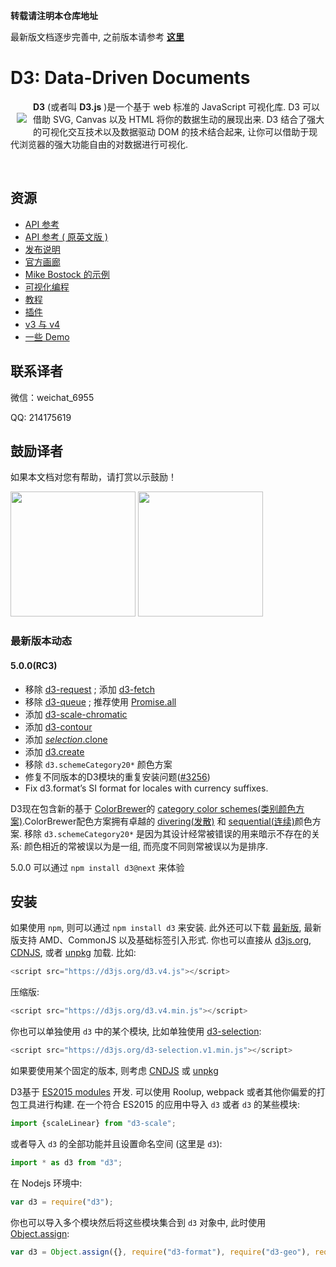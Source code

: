 **转载请注明本仓库地址**

最新版文档逐步完善中, 之前版本请参考 [**这里**](https://github.com/xswei/d3js_doc/tree/master/d3js_doc_old)

# D3: Data-Driven Documents

<a href="https://d3js.org"><img src="https://d3js.org/logo.svg" align="left" hspace="10" vspace="20"></a>

**D3** (或者叫 **D3.js** )是一个基于 web 标准的 JavaScript 可视化库. D3 可以借助 SVG, Canvas 以及 HTML 将你的数据生动的展现出来. D3 结合了强大的可视化交互技术以及数据驱动 DOM 的技术结合起来, 让你可以借助于现代浏览器的强大功能自由的对数据进行可视化. 

<br>

## 资源

* [API 参考](https://github.com/xswei/d3js_doc/tree/master/API_Reference/README.md)
* [API 参考 ( 原英文版 )](https://github.com/d3/d3/blob/master/API.md)
* [发布说明](https://github.com/d3/d3/releases)
* [官方画廊](https://github.com/d3/d3/wiki/Gallery)
* [Mike Bostock 的示例](https://bl.ocks.org/mbostock)
* [可视化编程](https://beta.observablehq.com/?utm_source=d3js-org)
* [教程](https://github.com/d3/d3/wiki/Tutorials)
* [插件](https://github.com/d3/d3/wiki/Plugins)
* [v3 与 v4](https://github.com/xswei/d3js_doc/tree/master/Release_Notes/CHANGES.md)
* [一些 Demo](https://github.com/xswei/d3js_doc/blob/master/API_Reference/EXAMPLES.md)

## 联系译者

微信：weichat_6955

QQ: 214175619

## 鼓励译者

如果本文档对您有帮助，请打赏以示鼓励！

<img src="https://github.com/xswei/d3js_doc/blob/master/img/wx.jpg" width="200">
<img src="https://github.com/xswei/d3js_doc/blob/master/img/zfb.jpg" width="200">

### 最新版本动态

#### 5.0.0(RC3)

- 移除 [d3-request](https://github.com/xswei/d3js_doc/blob/master/API_Reference/d3-request) ; 添加 [d3-fetch](https://github.com/xswei/d3js_doc/blob/master/API_Reference/d3-fetch/README.md)
- 移除 [d3-queue](https://github.com/xswei/d3js_doc/tree/master/API_Reference/d3-queue) ; 推荐使用 [Promise.all](https://developer.mozilla.org/docs/Web/JavaScript/Reference/Global_Objects/Promise/all)
- 添加 [d3-scale-chromatic](https://github.com/xswei/d3js_doc/blob/master/API_Reference/d3-scale-chromatic/README.md)
- 添加 [d3-contour](https://github.com/xswei/d3js_doc/blob/master/API_Reference/d3-contour/README.md) 
- 添加 [*selection*.clone]()
- 添加 [d3.create]()
- 移除 `d3.schemeCategory20*` 颜色方案
- 修复不同版本的D3模块的重复安装问题([#3256](https://github.com/d3/d3/issues/3256))
- Fix d3.format’s SI format for locales with currency suffixes.

D3现在包含新的基于 [ColorBrewer](https://en.wikipedia.org/wiki/Cynthia_Brewer#ColorBrewer)的 [category color schemes(类别颜色方案)](https://github.com/xswei/d3js_doc/blob/master/API_Reference/d3-scale-chromatic/README.md).ColorBrewer配色方案拥有卓越的 [divering(发散)](https://github.com/d3/d3-scale-chromatic/blob/master/README.md#diverging) 和 [sequential(连续)](https://github.com/d3/d3-scale-chromatic/blob/master/README.md#sequential)颜色方案. 移除 `d3.schemeCategory20*` 是因为其设计经常被错误的用来暗示不存在的关系: 颜色相近的常被误以为是一组, 而亮度不同则常被误以为是排序. 

5.0.0 可以通过 `npm install d3@next` 来体验

## 安装

如果使用 `npm`, 则可以通过 `npm install d3` 来安装. 此外还可以下载 [最新版](https://unpkg.com/d3/build/), 最新版支持 AMD、CommonJS 以及基础标签引入形式. 你也可以直接从 [d3js.org](https://d3js.org), [CDNJS](https://cdnjs.com/libraries/d3), 或者 [unpkg](https://unpkg.com/d3/) 加载. 比如:

```js
<script src="https://d3js.org/d3.v4.js"></script>
```

压缩版:

```js
<script src="https://d3js.org/d3.v4.min.js"></script>
```

你也可以单独使用 `d3` 中的某个模块, 比如单独使用 [d3-selection](https://github.com/d3/d3-selection): 

```js
<script src="https://d3js.org/d3-selection.v1.min.js"></script>

```

如果要使用某个固定的版本, 则考虑 [CNDJS](https://cdnjs.com/libraries/d3) 或 [ unpkg](https://unpkg.com/d3/)

D3基于 [ES2015 modules](http://www.2ality.com/2014/09/es6-modules-final.html) 开发.  可以使用 Roolup, webpack 或者其他你偏爱的打包工具进行构建. 在一个符合 ES2015 的应用中导入 `d3` 或者 `d3` 的某些模块:

```js
import {scaleLinear} from "d3-scale";
```

或者导入 `d3` 的全部功能并且设置命名空间 (这里是 `d3`):

```js
import * as d3 from "d3";
```

在 Nodejs 环境中:

```js
var d3 = require("d3");
```

你也可以导入多个模块然后将这些模块集合到 `d3` 对象中, 此时使用 [Object.assign](https://developer.mozilla.org/en-US/docs/Web/JavaScript/Reference/Global_Objects/Object/assign):

```js
var d3 = Object.assign({}, require("d3-format"), require("d3-geo"), require("d3-geo-projection"));
```

